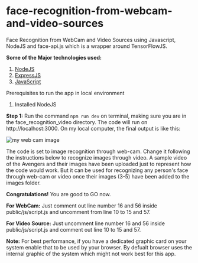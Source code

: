 # face-recognition-from-webcam-and-video-sources
Face Recognition from WebCam and Video Sources using Javascript, NodeJS and face-api.js which is a wrapper around TensorFlowJS.

<b>Some of the Major technologies used:</b>
1. <a href="https://nodejs.org/" target="_blank">NodeJS</a>
2. <a href="https://expressjs.com/" target="_blank">ExpressJS</a>
3. <a href="https://javascript.info/" target="_blank">JavaScript</a>



Prerequisites to run the app in local environment
1. Installed NodeJS


<b>Step 1:</b>
Run the command ``` npm run dev ``` on terminal, making sure you are in the face_recognition_video directory. The code will run on http://localhost:3000. 
On my local computer, the final output is like this:


![my web cam image](https://github.com/maggike/Face-recognition-through-web-cam/assets/140755916/f82b375e-db6c-4ab4-8e36-ede2efc1ccc7)



The code is set to image recognition through web-cam. Change it following the instructions below to recognize images through video. A sample video of the Avengers and their images have been uploaded just to represent how the code would work. But it can be used for recognizing any person's face through web-cam or video once their images (3-5) have been added to the images folder. 

<b>Congratulations!</b> You are good to GO now.

<b>For WebCam:</b>
Just comment out line number 16 and 56 inside public/js/script.js and uncomment from line 10 to 15 and 57.

<b>For Video Source:</b>
Just uncomment line number 16 and 56 inside public/js/script.js and comment out line 10 to 15 and 57.

<b>Note:</b>
For best performance, if you have a dedicated graphic card on your system enable that to be used by your browser. By defualt browser uses the internal graphic of the system which might not work best for this app.






